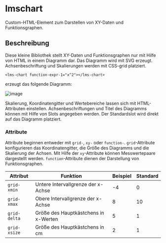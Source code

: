 # lmschart
Custom-HTML-Element zum Darstellen von XY-Daten und Funktionsgraphen.

## Beschreibung
Diese kleine Bibliothek stellt XY-Daten und Funktionsgraphen nur mit Hilfe von HTML
in einem Diagramm dar. Das Diagramm wird mit SVG erzeugt. Achsenbeschriftung und Skalierungen
werden mit CSS-grid platziert.

    <lms-chart function-expr-1="x^2"></lms-chart>

erzeugt das folgende Diagramm:

![image](https://github.com/chrille69/lmschart/assets/47904800/2fb73a41-522a-4f10-8b1b-cce25fc37725)

Skalierung, Koordinatengitter und Wertebereiche lassen sich mit HTML-Attributen einstellen. Achsenbeschriftungen und Titel
des Diagramms können mit Hilfe von Slots angegeben werden. Der Standardslot wird direkt auf das Diagramm platziert.

### Attribute
Attribute beginnen entweder mit `grid-`, `xy-` oder `function-`. `grid`-Attribute konfigurieren das Koordinatengitter,
die Größe des Diagramms und die Skalierung der Achsen. Mit Hilfe der `xy`-Attribute können Messwertepaare dargestellt werden.
`function`-Attribute dienen der Darstellung von Funktionsgraphen.

| Attribut | Funktion | Beispiel | Standard |
| --- | --- | --- | --- |
| `grid-xmin` | Untere Intervallgrenze der x-Achse |  -4 | 0 |
| `grid-xmax` | Obere Intervallgrenze der x-Achse |  8 | 10 |
| `grid-delta` | Größe des Hauptkästchens in x-Werten |  5 | 1 |
| `grid-xsize` | Größe des Hauptkästchens in cm |  2 | 1 |
